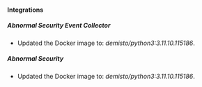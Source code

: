 
#### Integrations

##### Abnormal Security Event Collector

- Updated the Docker image to: *demisto/python3:3.11.10.115186*.
##### Abnormal Security

- Updated the Docker image to: *demisto/python3:3.11.10.115186*.
